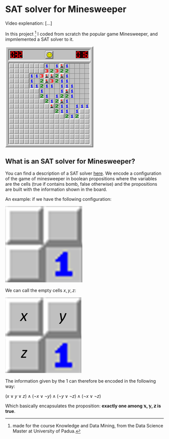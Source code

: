 # SAT solver for Minesweeper

Video explenation: [...]

In this project [^1] I coded from scratch the popular game Minesweeper, and impmlemented a SAT solver to it.

[^1]: made for the course Knowledge and Data Mining, from the Data Science Master at University of Padua.

![](<https://github.com/Marco-Furlan/Projects/blob/main/SAT Solver for Minesweeper/images/minesweeper.png?raw=true>)

## What is an SAT solver for Minesweeper?

You can find a description of a SAT solver [here](https://en.wikipedia.org/wiki/SAT_solver). We encode a configuration of the game of minesweeper in boolean propositions where the variables are the cells (true if contains bomb, false otherwise) and the propositions are built with the information shown in the board.

An example: if we have the following configuration:

![](<https://github.com/Marco-Furlan/Projects/blob/main/SAT Solver for Minesweeper/images/example1.png?raw=true>)

We can call the empty cells $x, y, z$:

![](<https://github.com/Marco-Furlan/Projects/blob/main/SAT Solver for Minesweeper/images/example2.png?raw=true>)

The information given by the $1$ can therefore be encoded in the following way:

$(x \lor y \lor z) \land (\neg x \lor \neg y) \land (\neg y \lor \neg z) \land (\neg x \lor \neg z)$

Which basically encapsulates the proposition: **exactly one among $\mathbb{x,y,z}$ is true**.